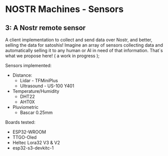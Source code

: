 # NOSTR Machines - Sensors

## 3: A Nostr remote sensor
A client implementation to collect and send data over Nostr, and better, selling the data for satoshis! Imagine an array of sensors collecting data and automatically selling it to any human or AI in need of that information. That´s what we propose here! ( a work in progress );

Sensors implemented:
* Distance:
	- Lidar - TFMiniPlus
	- Ultrasound - US-100 Y401
* Temperature/Humidity
	- DHT22
	- AHT0X
* Pluviometric
	- Bascar 0.25mm

Boards tested:
* ESP32-WROOM
* TTGO-Oled
* Heltec Lora32 V3 & V2	
* esp32-s3-devkitc-1




